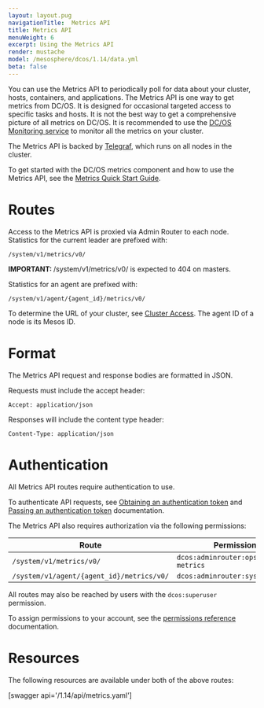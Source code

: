 ```yaml
---
layout: layout.pug
navigationTitle:  Metrics API
title: Metrics API
menuWeight: 6
excerpt: Using the Metrics API
render: mustache
model: /mesosphere/dcos/1.14/data.yml
beta: false
---
```

You can use the Metrics API to periodically poll for data about your cluster, hosts, containers, and applications. The Metrics API is one way to get metrics from DC/OS. It is designed for occasional targeted access to specific tasks and hosts. It is not the best way to get a comprehensive picture of all metrics on DC/OS. It is recommended to use the [DC/OS Monitoring service](/mesosphere/dcos/services/dcos-monitoring/1.0.0/) to monitor all the metrics on your cluster.

The Metrics API is backed by [Telegraf](/mesosphere/dcos/1.14/overview/architecture/components/#telegraf), which runs on all nodes in the cluster.

To get started with the DC/OS metrics component and how to use the Metrics API, see the [Metrics Quick Start Guide](/mesosphere/dcos/1.14/metrics/quickstart/).


# Routes

Access to the Metrics API is proxied via Admin Router to each node. Statistics for the current leader are prefixed with:

```
/system/v1/metrics/v0/
```

<p class="message--important"><strong>IMPORTANT: </strong> /system/v1/metrics/v0/ is expected to 404 on masters.</p>

Statistics for an agent are prefixed with:

```
/system/v1/agent/{agent_id}/metrics/v0/
```

To determine the URL of your cluster, see [Cluster Access](/mesosphere/dcos/1.14/api/access/). The agent ID of a node is its Mesos ID.


# Format

The Metrics API request and response bodies are formatted in JSON.

Requests must include the accept header:

```
Accept: application/json
```

Responses will include the content type header:

```
Content-Type: application/json
```


# Authentication

All Metrics API routes require authentication to use.

To authenticate API requests, see [Obtaining an authentication token](/mesosphere/dcos/1.14/security/ent/iam-api/#obtaining-an-authentication-token) and [Passing an authentication token](/mesosphere/dcos/1.14/security/ent/iam-api/#passing-an-authentication-token) documentation. 

The Metrics API also requires authorization via the following permissions:

| Route | Permission |
|-------|----------|
| `/system/v1/metrics/v0/` | `dcos:adminrouter:ops:system-metrics` |
| `/system/v1/agent/{agent_id}/metrics/v0/` | `dcos:adminrouter:system:agent` |

All routes may also be reached by users with the `dcos:superuser` permission.

To assign permissions to your account, see the [permissions reference](/mesosphere/dcos/1.14/security/ent/perms-reference/) documentation.


# Resources

The following resources are available under both of the above routes:

[swagger api='/1.14/api/metrics.yaml']
